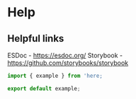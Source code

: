 # Help 

## Helpful links 

ESDoc - https://esdoc.org/
Storybook - https://github.com/storybooks/storybook

```javascript
import { example } from 'here;

export default example;
```